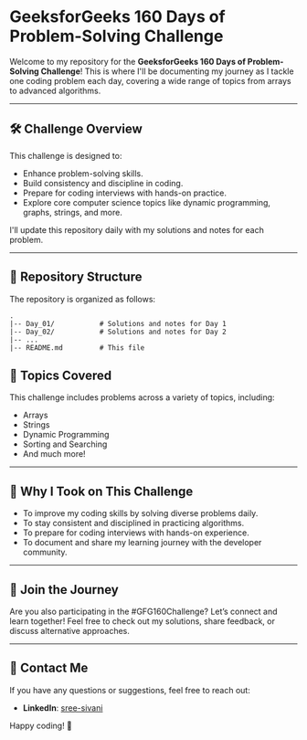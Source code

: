 # GeeksforGeeks 160 Days of Problem-Solving Challenge

Welcome to my repository for the **GeeksforGeeks 160 Days of Problem-Solving Challenge**! This is where I'll be documenting my journey as I tackle one coding problem each day, covering a wide range of topics from arrays to advanced algorithms.

---

## 🛠 Challenge Overview

This challenge is designed to:

- Enhance problem-solving skills.
- Build consistency and discipline in coding.
- Prepare for coding interviews with hands-on practice.
- Explore core computer science topics like dynamic programming, graphs, strings, and more.

I'll update this repository daily with my solutions and notes for each problem.

---

## 📂 Repository Structure

The repository is organized as follows:

```
.
|-- Day_01/           # Solutions and notes for Day 1
|-- Day_02/           # Solutions and notes for Day 2
|-- ...
|-- README.md         # This file
```




## 🧠 Topics Covered

This challenge includes problems across a variety of topics, including:

- Arrays
- Strings
- Dynamic Programming
- Sorting and Searching
- And much more!

---

## 🚀 Why I Took on This Challenge

- To improve my coding skills by solving diverse problems daily.
- To stay consistent and disciplined in practicing algorithms.
- To prepare for coding interviews with hands-on experience.
- To document and share my learning journey with the developer community.

---

## 🤝 Join the Journey

Are you also participating in the #GFG160Challenge? Let’s connect and learn together! Feel free to check out my solutions, share feedback, or discuss alternative approaches.

---

## 📧 Contact Me

If you have any questions or suggestions, feel free to reach out:

- **LinkedIn**: [sree-sivani](#)


Happy coding! 🎉

